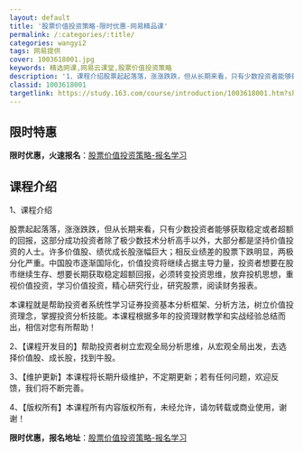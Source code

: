 ```yaml
---
layout: default
title: '股票价值投资策略-限时优惠-网易精品课'
permalink: /:categories/:title/
categories: wangyi2
tags: 网易提供
cover: 1003618001.jpg
keywords: 精选网课,网易云课堂,股票价值投资策略
description: '1、课程介绍股票起起落落，涨涨跌跌，但从长期来看，只有少数投资者能够获取稳定或者超额的回报，这部分成功投资者除了极少数技'
classid: 1003618001
targetlink: https://study.163.com/course/introduction/1003618001.htm?share=1&shareId=1025206652&utm_campaign=share&utm_medium=iphoneShare&utm_source=&utm_u=1025206652
---
```


## 限时特惠

**限时优惠，火速报名**：[股票价值投资策略-报名学习](https://study.163.com/course/introduction/1003618001.htm?share=1&shareId=1025206652&utm_campaign=share&utm_medium=iphoneShare&utm_source=&utm_u=1025206652)

## 课程介绍

1、课程介绍

股票起起落落，涨涨跌跌，但从长期来看，只有少数投资者能够获取稳定或者超额的回报，这部分成功投资者除了极少数技术分析高手以外，大部分都是坚持价值投资的人士。许多价值股、绩优成长股涨幅巨大；相反业绩差的股票下跌明显，两极分化严重。中国股市逐渐国际化，价值投资将继续占据主导力量，投资者想要在股市继续生存、想要长期获取稳定超额回报，必须转变投资思维，放弃投机思想，重视价值投资，学习价值投资，精心研究行业，研究股票，阅读财务报表。

本课程就是帮助投资者系统性学习证券投资基本分析框架、分析方法，树立价值投资理念，掌握投资分析技能。本课程根据多年的投资理财教学和实战经验总结而出，相信对您有所帮助！



2、【课程开发目的】帮助投资者树立宏观全局分析思维，从宏观全局出发，去选择价值股、成长股，找到牛股。



3、【维护更新】本课程将长期升级维护，不定期更新；若有任何问题，欢迎反馈，我们将不断完善。

4、【版权所有】本课程所有内容版权所有，未经允许，请勿转载或商业使用，谢谢！

**限时优惠，报名地址**：[股票价值投资策略-报名学习](https://study.163.com/course/introduction/1003618001.htm?share=1&shareId=1025206652&utm_campaign=share&utm_medium=iphoneShare&utm_source=&utm_u=1025206652)

